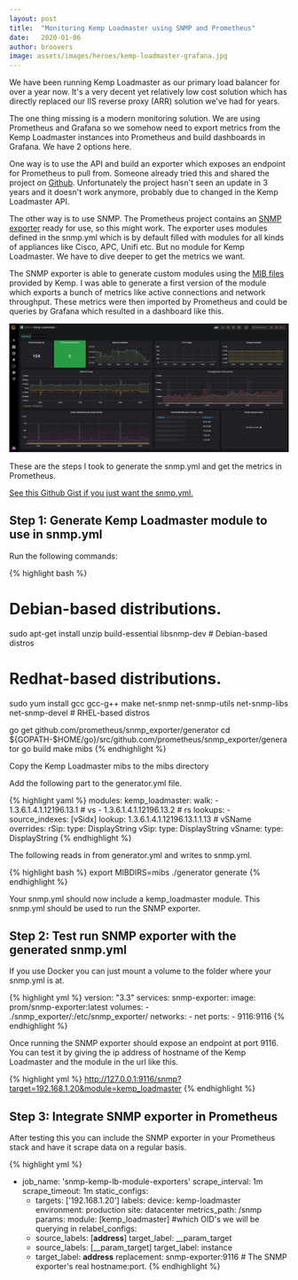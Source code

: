 ```yaml
---
layout: post
title:  "Monitoring Kemp Loadmaster using SNMP and Prometheus"
date:   2020-01-06
author: broovers
image: assets/images/heroes/kemp-loadmaster-grafana.jpg
---
```


We have been running Kemp Loadmaster as our primary load balancer for over a year now. It's a very decent yet relatively low cost solution which has directly replaced our IIS reverse proxy (ARR) solution we've had for years.

The one thing missing is a modern monitoring solution. We are using Prometheus and Grafana so we somehow need to export metrics from the Kemp Loadmaster instances into Prometheus and build dashboards in Grafana. We have 2 options here.

One way is to use the API and build an exporter which exposes an endpoint for Prometheus to pull from. Someone already tried this and shared the project on [Github](https://github.com/giantswarm/prometheus-kemp-exporter). Unfortunately the project hasn't seen an update in 3 years and it doesn't work anymore, probably due to changed in the Kemp Loadmaster API.

The other way is to use SNMP. The Prometheus project contains an [SNMP exporter](https://github.com/prometheus/snmp_exporter) ready for use, so this might work. The exporter uses modules defined in the snmp.yml which is by default filled with modules for all kinds of appliances like Cisco, APC, Unifi etc. But no module for Kemp Loadmaster. We have to dive deeper to get the metrics we want.

The SNMP exporter is able to generate custom modules using the [MIB files](https://kemptechnologies.com/files/assets/tools/LM_mibs.zip) provided by Kemp.
I was able to generate a first version of the module which exports a bunch of metrics like active connections and network throughput. These metrics were then imported by Prometheus and could be queries by Grafana which resulted in a dashboard like this.

![Kemp Loadmaster dashboard in Grafana](/assets/images/kemp_loadmaster_grafana_dashboard.jpg)

These are the steps I took to generate the snmp.yml and get the metrics in Prometheus.

[See this Github Gist if you just want the snmp.yml.](https://gist.github.com/basroovers/668ec1d55e1b993de90ea14daf056b9b)

## Step 1: Generate Kemp Loadmaster module to use in snmp.yml

Run the following commands:

{% highlight bash %}
# Debian-based distributions.
sudo apt-get install unzip build-essential libsnmp-dev # Debian-based distros
# Redhat-based distributions.
sudo yum install gcc gcc-g++ make net-snmp net-snmp-utils net-snmp-libs net-snmp-devel # RHEL-based distros

go get github.com/prometheus/snmp_exporter/generator
cd ${GOPATH-$HOME/go}/src/github.com/prometheus/snmp_exporter/generator
go build
make mibs
{% endhighlight %}

Copy the Kemp Loadmaster mibs to the mibs directory

Add the following part to the generator.yml file.

{% highlight yaml %}
modules:
  kemp_loadmaster:
    walk:
      - 1.3.6.1.4.1.12196.13.1 # vs
      - 1.3.6.1.4.1.12196.13.2 # rs
    lookups:
      - source_indexes: [vSidx]
        lookup: 1.3.6.1.4.1.12196.13.1.1.13 # vSName
    overrides:
      rSip:
        type: DisplayString
      vSip:
        type: DisplayString
      vSname:
        type: DisplayString
{% endhighlight %}

The following reads in from generator.yml and writes to snmp.yml.

{% highlight bash %}
export MIBDIRS=mibs
./generator generate
{% endhighlight %}

Your snmp.yml should now include a kemp_loadmaster module. This snmp.yml should be used to run the SNMP exporter.

## Step 2: Test run SNMP exporter with the generated snmp.yml

If you use Docker you can just mount a volume to the folder where your snmp.yml is at.

{% highlight yml %}
version: "3.3"
services:
  snmp-exporter:
    image: prom/snmp-exporter:latest
    volumes:
      - ./snmp_exporter/:/etc/snmp_exporter/
    networks:
      - net
    ports:
      - 9116:9116
{% endhighlight %}

Once running the SNMP exporter should expose an endpoint at port 9116.
You can test it by giving the ip address of hostname of the Kemp Loadmaster and the module in the url like this.

{% highlight yml  %}
http://127.0.0.1:9116/snmp?target=192.168.1.20&module=kemp_loadmaster
{% endhighlight %}

## Step 3: Integrate SNMP exporter in Prometheus

After testing this you can include the SNMP exporter in your Prometheus stack and have it scrape data on a regular basis.

{% highlight yml %}
  - job_name: 'snmp-kemp-lb-module-exporters'
    scrape_interval: 1m
    scrape_timeout: 1m
    static_configs:
      - targets: ['192.168.1.20']
        labels:
          device: kemp-loadmaster
          environment: production
          site: datacenter
    metrics_path: /snmp
    params:
      module: [kemp_loadmaster] #which OID's we will be querying in
    relabel_configs:
      - source_labels: [__address__]
        target_label: __param_target
      - source_labels: [__param_target]
        target_label: instance
      - target_label: __address__
        replacement: snmp-exporter:9116  # The SNMP exporter's real hostname:port.
{% endhighlight %}